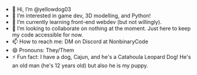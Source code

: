 - 👋 Hi, I’m @yellowdog03
- 👀 I’m interested in game dev, 3D modelling, and Python!
- 🌱 I’m currently learning front-end webdev (but not willingly).
- 💞️ I’m looking to collaborate on nothing at the moment. Just here to keep my code accessible for now.
- 📫 How to reach me: DM on Discord at NonbinaryCode
- 😄 Pronouns: They/Them
- ⚡ Fun fact: I have a dog, Cajun, and he's a Catahoula Leopard Dog! He's an old man (he's 12 years old) but also he is my puppy.

<!---
yellowdog03/yellowdog03 is a ✨ special ✨ repository because its `README.md` (this file) appears on your GitHub profile.
You can click the Preview link to take a look at your changes.
--->

